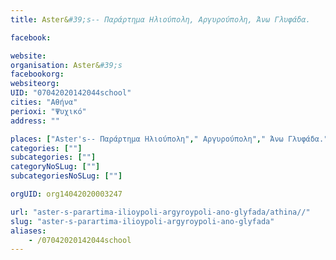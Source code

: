 ```yaml
---
title: Aster&#39;s-- Παράρτημα Ηλιούπολη, Αργυρούπολη, Άνω Γλυφάδα.

facebook:

website:
organisation: Aster&#39;s
facebookorg:
websiteorg:
UID: "07042020142044school"
cities: "Αθήνα"
perioxi: "Ψυχικό"
address: ""

places: ["Aster's-- Παράρτημα Ηλιούπολη"," Αργυρούπολη"," Άνω Γλυφάδα."]
categories: [""]
subcategories: [""]
categoryNoSLug: [""]
subcategoriesNoSLug: [""]

orgUID: org14042020003247

url: "aster-s-parartima-ilioypoli-argyroypoli-ano-glyfada/athina//"
slug: "aster-s-parartima-ilioypoli-argyroypoli-ano-glyfada"
aliases:
    - /07042020142044school
---
```





